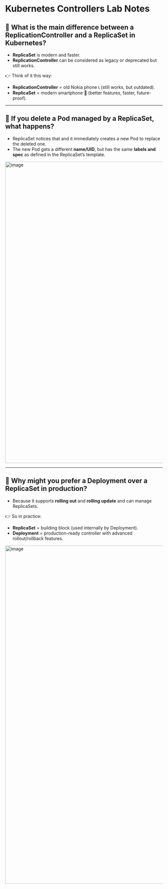 # Kubernetes Controllers Lab Notes

## 🔹 What is the main difference between a ReplicationController and a ReplicaSet in Kubernetes?

- **ReplicaSet** is modern and faster.  
- **ReplicationController** can be considered as legacy or deprecated but still works.  

👉 Think of it this way:  
- **ReplicationController** = old Nokia phone 📞 (still works, but outdated).  
- **ReplicaSet** = modern smartphone 📱 (better features, faster, future-proof).  

---

## 🔹 If you delete a Pod managed by a ReplicaSet, what happens?

- ReplicaSet notices that and it immediately creates a new Pod to replace the deleted one.  
- The new Pod gets a different **name/UID**, but has the same **labels and spec** as defined in the ReplicaSet’s template.  

<img width="800" height="962" alt="image" src="https://github.com/user-attachments/assets/f7a7d649-3201-4fc3-94f0-ecfac7b1682b" />

---

## 🔹 Why might you prefer a Deployment over a ReplicaSet in production?

- Because it supports **rolling out** and **rolling update** and can manage ReplicaSets.  

👉 So in practice:  
- **ReplicaSet** = building block (used internally by Deployment).  
- **Deployment** = production-ready controller with advanced rollout/rollback features.  

<img width="1920" height="1080" alt="image" src="https://github.com/user-attachments/assets/c034a439-0f5f-4b66-aaae-6b3b042ecbd8" />
